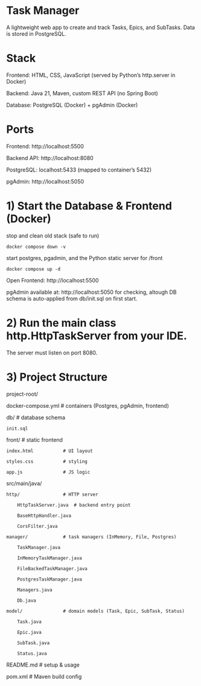 # Task Manager

A lightweight web app to create and track Tasks, Epics, and SubTasks. Data is stored in PostgreSQL.

# Stack

Frontend: HTML, CSS, JavaScript (served by Python’s http.server in Docker)

Backend: Java 21, Maven, custom REST API (no Spring Boot)

Database: PostgreSQL (Docker) + pgAdmin (Docker)


# Ports

Frontend: http://localhost:5500

Backend API: http://localhost:8080

PostgreSQL: localhost:5433 (mapped to container’s 5432)

pgAdmin: http://localhost:5050


# 1) Start the Database & Frontend (Docker)

stop and clean old stack (safe to run)

`docker compose down -v`

start postgres, pgadmin, and the Python static server for /front

`docker compose up -d`


Open Frontend: http://localhost:5500

pgAdmin available at: http://localhost:5050 for checking, altough DB schema is auto-applied from db/init.sql on first start.

# 2) Run the main class http.HttpTaskServer from your IDE.
The server must listen on port 8080.

# 3) Project Structure

project-root/

  docker-compose.yml     # containers (Postgres, pgAdmin, frontend)
  
  db/                    # database schema
  
    init.sql
    
  front/                 # static frontend
  
    index.html           # UI layout
    
    styles.css           # styling
    
    app.js               # JS logic
    
  src/main/java/
  
    http/                # HTTP server
    
        HttpTaskServer.java  # backend entry point
        
        BaseHttpHandler.java 
        
        CorsFilter.java     
        
    manager/             # task managers (InMemory, File, Postgres)
    
        TaskManager.java         
        
        InMemoryTaskManager.java 
        
        FileBackedTaskManager.java 
        
        PostgresTaskManager.java  
        
        Managers.java          
        
        Db.java   
        
    model/               # domain models (Task, Epic, SubTask, Status)
    
        Task.java     
        
        Epic.java    
        
        SubTask.java   
        
        Status.java 
        
  README.md              # setup & usage
  
  pom.xml                # Maven build config





